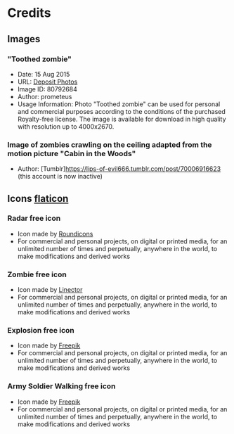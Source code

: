 
# Credits 

## Images
### "Toothed zombie"
- Date: 15 Aug 2015
- URL: [Deposit Photos](https://ru.depositphotos.com/80792684/stock-photo-toothy-zombie.html)
- Image ID: 80792684
- Author: prometeus
- Usage Information: Photo "Toothed zombie" can be used for personal and commercial purposes according to the conditions of the purchased Royalty-free license. The image is available for download in high quality with resolution up to 4000x2670.
### Image of zombies crawling on the ceiling adapted from the motion picture "Cabin in the Woods"
- Author: [Tumblr]https://lips-of-evil666.tumblr.com/post/70006916623 (this account is now inactive)

## Icons [flaticon](https://www.flaticon.com/)
### Radar free icon
- Icon made by [Roundicons](https://www.flaticon.com/authors/roundicons)
- For commercial and personal projects, on digital or printed media, for an unlimited number of times and perpetually, anywhere in the world, to make modifications and derived works
### Zombie free icon
- Icon made by [Linector](https://www.flaticon.com/authors/linector)
- For commercial and personal projects, on digital or printed media, for an unlimited number of times and perpetually, anywhere in the world, to make modifications and derived works
### Explosion free icon
- Icon made by [Freepik](https://www.freepik.com)
- For commercial and personal projects, on digital or printed media, for an unlimited number of times and perpetually, anywhere in the world, to make modifications and derived works
### Army Soldier Walking free icon
- Icon made by [Freepik](https://www.freepik.com)
- For commercial and personal projects, on digital or printed media, for an unlimited number of times and perpetually, anywhere in the world, to make modifications and derived works


